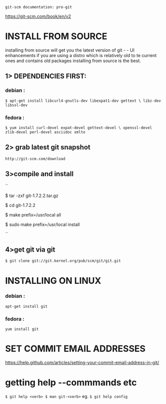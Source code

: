 
`
git-scm documentation: pro-git
`

https://git-scm.com/book/en/v2

# INSTALL FROM SOURCE
installing from source will get you the latest version of git - - UI enhancements
if you are using a distro which is relatively old to te current ones and contains old packages 
installing from source is the best.

## 1> DEPENDENCIES FIRST:
### debian :
``
$ apt-get install libcurl4-gnutls-dev libexpat1-dev gettext \
libz-dev libssl-dev
``

### fedora :
``
$ yum install curl-devel expat-devel gettext-devel \
openssl-devel zlib-devel perl-devel asciidoc xmlto
``

## 2> grab latest git snapshot
`
http://git-scm.com/download
`

## 3>compile and install
``

$ tar -zxf git-1.7.2.2.tar.gz

$ cd git-1.7.2.2

$ make prefix=/usr/local all

$ sudo make prefix=/usr/local install

``
## 4>get git via git
`
$ git clone git://git.kernel.org/pub/scm/git/git.git
`

# INSTALLING ON LINUX
### debian :
``
apt-get install git
``

### fedora :
``
yum install git
``
# SET COMMIT EMAIL ADDRESSES

https://help.github.com/articles/setting-your-commit-email-address-in-git/

# getting help --commmands etc
``
$ git help <verb>
$ man git-<verb>
``
eg.
`
$ git help config
`



